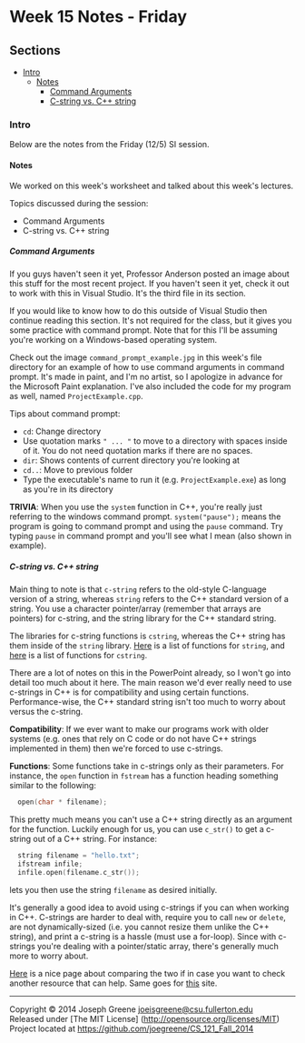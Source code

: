 # Week 15 Notes - Friday

## Sections
- [Intro](#intro)
  - [Notes](#notes)
    - [Command Arguments](#command-arguments)
    - [C-string vs. C++ string](#cstring-vs-c-string)
    
### Intro
Below are the notes from the Friday (12/5) SI session.

#### Notes
We worked on this week's worksheet and talked about this week's lectures.

Topics discussed during the session:
- Command Arguments
- C-string vs. C++ string

##### Command Arguments
If you guys haven't seen it yet, Professor Anderson posted an image about this stuff for the most recent 
project. If you haven't seen it yet, check it out to work with this in Visual Studio. It's the third file 
in its section.

If you would like to know how to do this outside of Visual Studio then continue reading this section. It's 
not required for the class, but it gives you some practice with command prompt. Note that for this I'll be 
assuming you're working on a Windows-based operating system. 

Check out the image `command_prompt_example.jpg` in this week's file directory for an example of how to use 
command arguments in command prompt. It's made in paint, and I'm no artist, so I apologize in advance for 
the Microsoft Paint explanation. I've also included the code for my program as well, named `ProjectExample.cpp`.

Tips about command prompt:
- `cd`: Change directory
- Use quotation marks `" ... "` to move to a directory with spaces inside of it. You do not need quotation marks if there are no spaces.
- `dir`: Shows contents of current directory you're looking at
- `cd..`: Move to previous folder
- Type the executable's name to run it (e.g. `ProjectExample.exe`) as long as you're in its directory

__TRIVIA__: When you use the `system` function in C++, you're really just referring to the windows command prompt.
`system("pause");` means the program is going to command prompt and using the `pause` command. Try typing `pause` 
in command prompt and you'll see what I mean (also shown in example).

##### C-string vs. C++ string
Main thing to note is that `c-string` refers to the old-style C-language version of a string, whereas 
`string` refers to the C++ standard version of a string. You use a character pointer/array (remember that 
arrays are pointers) for c-string, and the string library for the C++ standard string.

The libraries for c-string functions is `cstring`, whereas the C++ string has them inside of the `string` 
library. [Here](http://www.cplusplus.com/reference/string/string/) is a list of functions for `string`, and 
[here](http://www.cplusplus.com/reference/cstring/) is a list of functions for `cstring`.

There are a lot of notes on this in the PowerPoint already, so I won't go into detail too much about it 
here. The main reason we'd ever really need to use c-strings in C++ is for compatibility and using certain 
functions. Performance-wise, the C++ standard string isn't too much to worry about versus the c-string.

__Compatibility__: If we ever want to make our programs work with older systems (e.g. ones that rely 
on C code or do not have C++ strings implemented in them) then we're forced to use c-strings.

__Functions__: Some functions take in c-strings only as their parameters. For instance, the 
`open` function in `fstream` has a function heading something similar to the following:
```C++
  open(char * filename);
```

This pretty much means you can't use a C++ string directly as an argument for the function. Luckily enough for 
us, you can use `c_str()` to get a c-string out of a C++ string. For instance:
```C++
  string filename = "hello.txt";
  ifstream infile;
  infile.open(filename.c_str());
```

lets you then use the string `filename` as desired initially.

It's generally a good idea to avoid using c-strings if you can when working in C++. C-strings are harder to deal 
with, require you to call `new` or `delete`, are not dynamically-sized (i.e. you cannot resize them unlike the 
C++ string), and print a c-string is a hassle (must use a for-loop). Since with c-strings you're dealing with 
a pointer/static array, there's generally much more to worry about.

[Here](http://www.cs.fsu.edu/~myers/cop3330/notes/strings.html) is a nice page about comparing the two if in case 
you want to check another resource that can help. Same goes for [this](http://www.cprogramming.com/tutorial/lesson9.html)
site.

-------------------------------------------------------------------------------

Copyright &copy; 2014 Joseph Greene <joeisgreene@csu.fullerton.edu>  
Released under [The MIT License] (http://opensource.org/licenses/MIT)  
Project located at <https://github.com/joegreene/CS_121_Fall_2014>